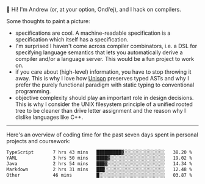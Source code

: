 :wave: Hi! I'm Andrew (or, at your option, Ondřej), and I hack on compilers. 

Some thoughts to paint a picture:
- specifications are cool. A machine-readable specification is a specification which itself has a specification.
- I'm surprised I haven't come across compiler combinators, i.e. a DSL for specifying language semantics that lets you automatically derive a compiler and/or a language server. This would be a fun project to work on.
- if you care about (high-level) information, you have to stop throwing it away. This is why I love how [Unison](https://github.com/unisonweb/unison) preserves typed ASTs and why I prefer the purely functional paradigm with static typing to conventional programming.
- objective complexity should play an important role in design decisions. This is why I consider the UNIX filesystem principle of a unified rooted tree to be cleaner than drive letter assignment and the reason why I dislike languages like C++.

---

Here's an overview of coding time for the past seven days spent in personal projects and coursework:
<!--START_SECTION:waka-->

```txt
TypeScript       7 hrs 43 mins   █████████▓░░░░░░░░░░░░░░░   38.20 %
YAML             3 hrs 50 mins   ████▓░░░░░░░░░░░░░░░░░░░░   19.02 %
Java             2 hrs 54 mins   ███▓░░░░░░░░░░░░░░░░░░░░░   14.34 %
Markdown         2 hrs 31 mins   ███░░░░░░░░░░░░░░░░░░░░░░   12.48 %
Other            46 mins         █░░░░░░░░░░░░░░░░░░░░░░░░   03.87 %
```

<!--END_SECTION:waka-->

<!--
**viluon/viluon** is a ✨ _special_ ✨ repository because its `README.md` (this file) appears on your GitHub profile.

Here are some ideas to get you started:

- 🔭 I’m currently working on ...
- 🌱 I’m currently learning ...
- 👯 I’m looking to collaborate on ...
- 🤔 I’m looking for help with ...
- 💬 Ask me about ...
- 📫 How to reach me: ...
- 😄 Pronouns: ...
- ⚡ Fun fact: ...
-->
